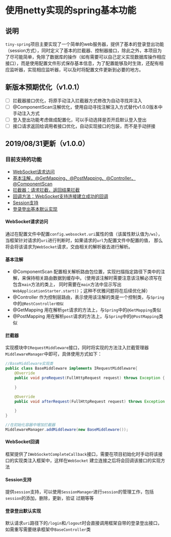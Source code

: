 # 使用netty实现的spring基本功能
## 说明
`tiny-spring`项目主要实现了一个简单的web服务器，提供了基本的登录登出功能（session方式），同时定义了基本的拦截器、控制器接口，除此之外，本项目为了尽可能简单，免除了数据库的操作（如有需要可以自己定义实现数据库操作相应接口），而是使用配置文件形式保存基本信息，为了配置能够及时生效，还配有相应监听器，实现相应监听器，可以及时将配置文件更新到必要的地方。
## 新版本预期优化（v1.0.1）
- [ ] 拦截器接口优化，将原手动注入拦截器方式修改为自动寻找并注入
- [ ] @ComponentScan注解优化，使用自动寻找注解注入方式替代v1.0.0版本中手动注入方式
- [ ] 登入登出功能考虑做成配置化，可以手动选择是否开启默认登入登出
- [ ] 接口请求返回给调用者接口优化，自动实现接口的包装，而不是手动拼接
## 2019/08/31更新（v1.0.0）
### 目前支持的功能
* [WebSocket请求访问](#websocket请求访问)
* [基本注解，@GetMapping、@PostMapping、@Controller、@ComponentScan](#基本注解)
* [拦截器：请求拦截，返回结果拦截](#拦截器)
* [回调方法：WebSocket支持连接建立成功的回调](#websocket回调)
* [Session支持](session支持)
* [登录登出基本默认实现](#登录登出默认实现)
#### WebSocket请求访问
通过在配置文件中配置`config.websocket.uri`属性的值（该属性默认值为`/ws`），当框架针对请求的`uri`进行判断时，如果请求的`url`为配置文件中配置的值，
那么将会将该请求为`WebSocket`请求，交由相关的解析器去进行解析。
#### 基本注解
* @ComponentScan
配置相关解析路由包位置，实现扫描指定路径下类中的注解，来保持相关路由数据到缓存中。（使用该注解时需要注意该注解必须写在包含`main`方法的类上，
同时需要在`main`方法中显示写出`WebApplicationStarter.start()`；这种不优雅问题将在后续优化掉）
* @Controller
作为控制层路由，表示使用该注解的类是一个控制类，与`Spring`中的`@RestController相似`
* @GetMapping
用在解析`get`请求的方法上，与`Spring`中的`@GetMapping`类似
* @PostMapping
用在解析`post`请求的方法上，与`Spring`中的`@PostMapping`类似
#### 拦截器
实现模块中`IRequestMiddleware`接口，同时将实现的方法注入拦截管理器`MiddlewareManager`中即可，具体使用方式如下：
```java
//BaseMiddleware实现类
public class BaseMiddleware implements IRequestMiddleware{
    @Override
    public void preRequest(FullHttpRequest request) throws Exception {
    
    }
    
    @Override
    public void afterRequest(FullHttpRequest request) throws Exception {

    }
}
```
```java
//在初始化容器中增加拦截器
MiddlewareManager.addMiddleware(new BaseMiddleware());
```
#### WebSocket回调
框架提供了`IWebSocketCompleteCallback`接口，需要在项目初始化时手动将该接口的实现类注入框架中，这样在`WebSocket`
建立连接之后将会回调该接口的实现方法
#### Session支持
提供`session`支持，可以使用`SessionManager`进行`session`的管理工作，包括`session`的添加，删除，更新，验证
过期等等
#### 登录登出默认实现
默认请求`uri`路径下的`/login`和`/logout`时会直接调用框架自带的登录登出接口，如需重写需要继承框架中`BaseController`类